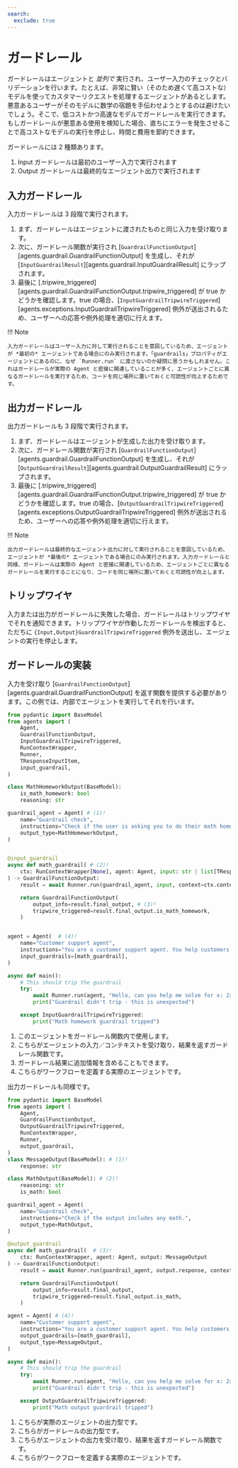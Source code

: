 ```yaml
---
search:
  exclude: true
---
```

# ガードレール

ガードレールはエージェントと _並列で_ 実行され、ユーザー入力のチェックとバリデーションを行います。たとえば、非常に賢い（そのため遅くて高コストな）モデルを使ってカスタマーリクエストを処理するエージェントがあるとします。悪意あるユーザーがそのモデルに数学の宿題を手伝わせようとするのは避けたいでしょう。そこで、低コストかつ高速なモデルでガードレールを実行できます。もしガードレールが悪意ある使用を検知した場合、直ちにエラーを発生させることで高コストなモデルの実行を停止し、時間と費用を節約できます。

ガードレールには 2 種類あります。

1. Input ガードレールは最初のユーザー入力で実行されます  
2. Output ガードレールは最終的なエージェント出力で実行されます  

## 入力ガードレール

入力ガードレールは 3 段階で実行されます。

1. まず、ガードレールはエージェントに渡されたものと同じ入力を受け取ります。  
2. 次に、ガードレール関数が実行され [`GuardrailFunctionOutput`][agents.guardrail.GuardrailFunctionOutput] を生成し、それが [`InputGuardrailResult`][agents.guardrail.InputGuardrailResult] にラップされます。  
3. 最後に [.tripwire_triggered][agents.guardrail.GuardrailFunctionOutput.tripwire_triggered] が true かどうかを確認します。true の場合、[`InputGuardrailTripwireTriggered`][agents.exceptions.InputGuardrailTripwireTriggered] 例外が送出されるため、ユーザーへの応答や例外処理を適切に行えます。  

!!! Note

    入力ガードレールはユーザー入力に対して実行されることを意図しているため、エージェントが *最初の* エージェントである場合にのみ実行されます。「guardrails」プロパティがエージェントにあるのに、なぜ `Runner.run` に渡さないのか疑問に思うかもしれません。これはガードレールが実際の Agent と密接に関連していることが多く、エージェントごとに異なるガードレールを実行するため、コードを同じ場所に置いておくと可読性が向上するためです。

## 出力ガードレール

出力ガードレールも 3 段階で実行されます。

1. まず、ガードレールはエージェントが生成した出力を受け取ります。  
2. 次に、ガードレール関数が実行され [`GuardrailFunctionOutput`][agents.guardrail.GuardrailFunctionOutput] を生成し、それが [`OutputGuardrailResult`][agents.guardrail.OutputGuardrailResult] にラップされます。  
3. 最後に [.tripwire_triggered][agents.guardrail.GuardrailFunctionOutput.tripwire_triggered] が true かどうかを確認します。true の場合、[`OutputGuardrailTripwireTriggered`][agents.exceptions.OutputGuardrailTripwireTriggered] 例外が送出されるため、ユーザーへの応答や例外処理を適切に行えます。  

!!! Note

    出力ガードレールは最終的なエージェント出力に対して実行されることを意図しているため、エージェントが *最後の* エージェントである場合にのみ実行されます。入力ガードレールと同様、ガードレールは実際の Agent と密接に関連しているため、エージェントごとに異なるガードレールを実行することになり、コードを同じ場所に置いておくと可読性が向上します。

## トリップワイヤ

入力または出力がガードレールに失敗した場合、ガードレールはトリップワイヤでそれを通知できます。トリップワイヤが作動したガードレールを検出すると、ただちに `{Input,Output}GuardrailTripwireTriggered` 例外を送出し、エージェントの実行を停止します。

## ガードレールの実装

入力を受け取り [`GuardrailFunctionOutput`][agents.guardrail.GuardrailFunctionOutput] を返す関数を提供する必要があります。この例では、内部でエージェントを実行してそれを行います。

```python
from pydantic import BaseModel
from agents import (
    Agent,
    GuardrailFunctionOutput,
    InputGuardrailTripwireTriggered,
    RunContextWrapper,
    Runner,
    TResponseInputItem,
    input_guardrail,
)

class MathHomeworkOutput(BaseModel):
    is_math_homework: bool
    reasoning: str

guardrail_agent = Agent( # (1)!
    name="Guardrail check",
    instructions="Check if the user is asking you to do their math homework.",
    output_type=MathHomeworkOutput,
)


@input_guardrail
async def math_guardrail( # (2)!
    ctx: RunContextWrapper[None], agent: Agent, input: str | list[TResponseInputItem]
) -> GuardrailFunctionOutput:
    result = await Runner.run(guardrail_agent, input, context=ctx.context)

    return GuardrailFunctionOutput(
        output_info=result.final_output, # (3)!
        tripwire_triggered=result.final_output.is_math_homework,
    )


agent = Agent(  # (4)!
    name="Customer support agent",
    instructions="You are a customer support agent. You help customers with their questions.",
    input_guardrails=[math_guardrail],
)

async def main():
    # This should trip the guardrail
    try:
        await Runner.run(agent, "Hello, can you help me solve for x: 2x + 3 = 11?")
        print("Guardrail didn't trip - this is unexpected")

    except InputGuardrailTripwireTriggered:
        print("Math homework guardrail tripped")
```

1. このエージェントをガードレール関数内で使用します。  
2. こちらがエージェントの入力／コンテキストを受け取り、結果を返すガードレール関数です。  
3. ガードレール結果に追加情報を含めることもできます。  
4. こちらがワークフローを定義する実際のエージェントです。  

出力ガードレールも同様です。

```python
from pydantic import BaseModel
from agents import (
    Agent,
    GuardrailFunctionOutput,
    OutputGuardrailTripwireTriggered,
    RunContextWrapper,
    Runner,
    output_guardrail,
)
class MessageOutput(BaseModel): # (1)!
    response: str

class MathOutput(BaseModel): # (2)!
    reasoning: str
    is_math: bool

guardrail_agent = Agent(
    name="Guardrail check",
    instructions="Check if the output includes any math.",
    output_type=MathOutput,
)

@output_guardrail
async def math_guardrail(  # (3)!
    ctx: RunContextWrapper, agent: Agent, output: MessageOutput
) -> GuardrailFunctionOutput:
    result = await Runner.run(guardrail_agent, output.response, context=ctx.context)

    return GuardrailFunctionOutput(
        output_info=result.final_output,
        tripwire_triggered=result.final_output.is_math,
    )

agent = Agent( # (4)!
    name="Customer support agent",
    instructions="You are a customer support agent. You help customers with their questions.",
    output_guardrails=[math_guardrail],
    output_type=MessageOutput,
)

async def main():
    # This should trip the guardrail
    try:
        await Runner.run(agent, "Hello, can you help me solve for x: 2x + 3 = 11?")
        print("Guardrail didn't trip - this is unexpected")

    except OutputGuardrailTripwireTriggered:
        print("Math output guardrail tripped")
```

1. こちらが実際のエージェントの出力型です。  
2. こちらがガードレールの出力型です。  
3. こちらがエージェントの出力を受け取り、結果を返すガードレール関数です。  
4. こちらがワークフローを定義する実際のエージェントです。